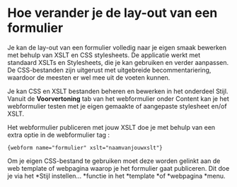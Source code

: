 # Hoe verander je de lay-out van een formulier

Je kan de lay-out van een formulier volledig naar je eigen smaak
bewerken met behulp van XSLT en CSS stylesheets. De applicatie werkt met
standaard XSLTs en Stylesheets, die je kan gebruiken en verder
aanpassen. De CSS-bestanden zijn uitgerust met uitgebreide
becommentariering, waardoor de meesten er wel mee uit de voeten kunnen.

Je kan CSS en XSLT bestanden beheren en bewerken in het onderdeel Stijl.
Vanuit de **Voorvertoning** tab van het webformulier onder Content kan
je het webformulier testen met je eigen gemaakte of aangepaste
stylesheet en/of XSLT.

Het webformulier publiceren met jouw XSLT doe je met behulp van een
extra optie in de webformulier tag :

`{webform name="formulier" xslt="naamvanjouwxslt"}`

Om je eigen CSS-bestand te gebruiken moet deze worden gelinkt aan de web
template of webpagina waarop je het formulier gaat publiceren. Dit doe
je via het \*Stijl instellen... \*functie in het \*template \*of
\*webpagina \*menu.
